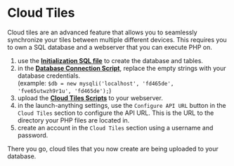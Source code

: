 # Cloud Tiles

Cloud tiles are an advanced feature that allows you to seamlessly synchronize your tiles between multiple different
devices. This requires you to own a SQL database and a webserver that you can execute PHP on.

1. use the **[Initialization SQL file](../launch-anything-cloud/database/init.sql)** to create the database and tables.
2. in the **[Database Connection Script](../launch-anything-cloud/php/connect_database.php)**, replace the empty strings
   with your database credentials.  
  (example: `$db = new mysqli('localhost', 'fd465de', 'fve65utwzh9r1u', 'fd465de');`)
3. upload the **[Cloud Tiles Scripts](../launch-anything-cloud/php)** to your webserver.
4. in the launch-anything settings, use the `Configure API URL` button in the `Cloud Tiles` section to configure the API
   URL. This is the URL to the directory your PHP files are located in.
5. create an account in the `Cloud Tiles` section using a username and password.

There you go, cloud tiles that you now create are being uploaded to your database.
